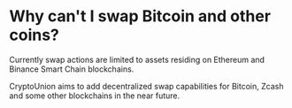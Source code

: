 # Why can't I swap Bitcoin and other coins?

Currently swap actions are limited to assets residing on Ethereum and Binance Smart Chain blockchains.

CryptoUnion aims to add decentralized swap capabilities for Bitcoin, Zcash and some other blockchains in the near future.

